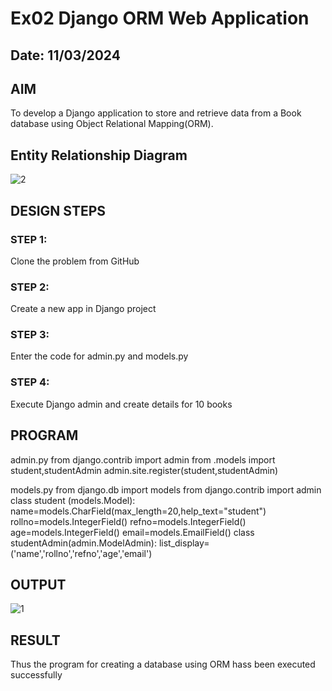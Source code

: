 # Ex02 Django ORM Web Application
## Date: 11/03/2024

## AIM
To develop a Django application to store and retrieve data from a Book database using Object Relational Mapping(ORM).

## Entity Relationship Diagram
![2](https://github.com/selvasachein/ORM/assets/151444759/ef5bacfa-ac08-4bc7-aa5c-900e2b292536)

## DESIGN STEPS

### STEP 1:
Clone the problem from GitHub

### STEP 2:
Create a new app in Django project

### STEP 3:
Enter the code for admin.py and models.py

### STEP 4:
Execute Django admin and create details for 10 books

## PROGRAM

admin.py
from django.contrib import admin
from .models import student,studentAdmin
admin.site.register(student,studentAdmin)

models.py
from django.db import models
from django.contrib import admin
class student (models.Model):
    name=models.CharField(max_length=20,help_text="student")
    rollno=models.IntegerField()
    refno=models.IntegerField()
    age=models.IntegerField()
    email=models.EmailField()
class studentAdmin(admin.ModelAdmin):
    list_display=('name','rollno','refno','age','email')

## OUTPUT

![1](https://github.com/selvasachein/ORM/assets/151444759/6a3a6564-f5cb-4fce-8d79-ab2186cb1cf7)

## RESULT
Thus the program for creating a database using ORM hass been executed successfully
